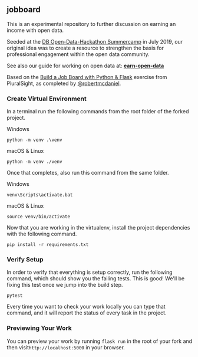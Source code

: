 jobboard
---

This is an experimental repository to further discussion on earning an income with open data.

Seeded at the [DB Open-Data-Hackathon Summercamp](https://dbmindbox.com/en/db-opendata-hackathons/hackathons/db-open-data-hackathon-community-summercamp-juli-2019/) in July 2019, our original idea was to create a resource to strengthen the basis for professional engagement within the open data community.

See also our guide for working on open data at: **[earn-open-data](/loleg/earn-open-data)**

Based on the [Build a Job Board with Python & Flask](https://github.com/pluralsight-projects/PythonFlask-JobBoard) exercise from PluralSight, as completed by [@robertmcdaniel](https://github.com/robertmcdaniel/PythonFlask-JobBoard).

### Create Virtual Environment

In a terminal run the following commands from the root folder of the forked project.

Windows
```
python -m venv .\venv
```

macOS & Linux
```
python -m venv ./venv
```

Once that completes, also run this command from the same folder.

Windows
```
venv\Scripts\activate.bat
```

macOS & Linux
```
source venv/bin/activate
```

Now that you are working in the virtualenv, install the project dependencies with the following command.

```
pip install -r requirements.txt
```

### Verify Setup

In order to verify that everything is setup correctly, run the following command, which should show you the failing tests. This is good! We'll be fixing this test once we jump into the build step.

```
pytest
```

Every time you want to check your work locally you can type that command, and it will report the status of every task in the project.

### Previewing Your Work

You can preview your work by running `flask run` in the root of your fork and then visit`http://localhost:5000` in your browser.
